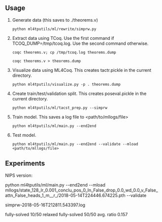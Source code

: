 ## Usage

1. Generate data (this saves to ./theorems.v)
    ```
	python ml4tputils/ml/rewrite/simprw.py
    ```

2. Extract data using TCoq. Use the first command if TCOQ_DUMP=/tmp/tcoq.log. Use the second command otherwise.
    ```
    coqc theorems.v; cp /tmp/tcoq.log theorems.dump
    ```
    
    ```
    coqc theorems.v > theorems.dump
    ```

3. Visualize data using ML4Coq. This creates tactr.pickle in the current directory.

    ```
    python ml4tputils/visualize.py -p . theorems.dump
    ```

4. Create train/test/validation split. This creates poseval.pickle in the current directory.

    ```
    python ml4tputils/ml/tacst_prep.py --simprw
    ```

5. Train model. This saves a log file to <path/to/mllogs/file>

    ```
    python ml4tputils/ml/main.py --end2end
    ```

6. Test model.

    ```
    python ml4tputils/ml/main.py --end2end --validate --mload <path/to/mllogs/file>
    ```


## Experiments

NIPS version:

python ml4tputils/ml/main.py --end2end --mload mllogs/state_128_lr_0.001_conclu_pos_0_ln_False_drop_0.0_wd_0.0_v_False_attn_False_heads_1_m__r_/2018-05-14T224446.674225.pth --validate 

simprw-2018-05-16T212811.543397.log

fully-solved 10/50
relaxed fully-solved 50/50
avg. ratio 0.157
